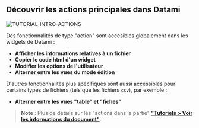 ## Découvrir les actions principales dans Datami

<div>
  <img
    alt="TUTORIAL-INTRO-ACTIONS"
    src="https://raw.githubusercontent.com/multi-coop/datami-documentation-content/main/images/tutorial/commented/tutorial-actions.png"
    />
</div>

Des fonctionnalités de type "action" sont accesibles globalement dans les widgets de Datami : 

- **Afficher les informations relatives à un fichier**
- **Copier le code html d'un widget**
- **Modifier les options de l'utilisateur**
- **Alterner entre les vues du mode édition**

D'autres fonctionnalités plus spécifiques sont aussi accessibles pour certains types de fichiers (tels que les fichiers `csv`), par exemple :

- **Alterner entre les vues "table" et "fiches"**

> **Note** : Plus de détails sur les "actions dans la partie" **["Tutoriels > Voir les informations du document"](/tutorial-actions)**.
